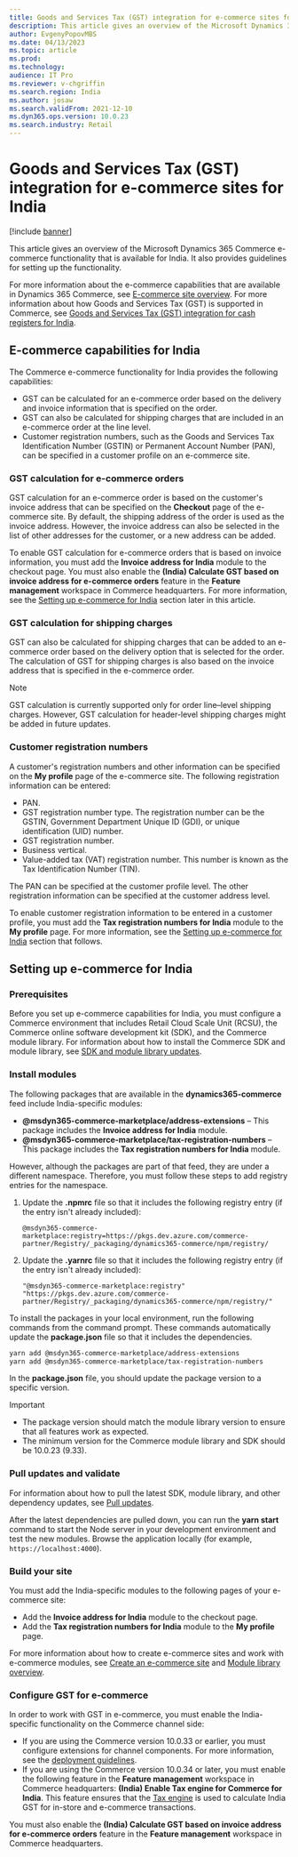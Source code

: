 ```yaml
---
title: Goods and Services Tax (GST) integration for e-commerce sites for India
description: This article gives an overview of the Microsoft Dynamics 365 Commerce e-commerce functionality that is available for India. It also provides guidelines for setting up the functionality.
author: EvgenyPopovMBS
ms.date: 04/13/2023
ms.topic: article
ms.prod: 
ms.technology: 
audience: IT Pro
ms.reviewer: v-chgriffin
ms.search.region: India
ms.author: josaw
ms.search.validFrom: 2021-12-10
ms.dyn365.ops.version: 10.0.23
ms.search.industry: Retail
---
```


# Goods and Services Tax (GST) integration for e-commerce sites for India

[!include [banner](../includes/banner.md)]

This article gives an overview of the Microsoft Dynamics 365 Commerce e-commerce functionality that is available for India. It also provides guidelines for setting up the functionality. 

For more information about the e-commerce capabilities that are available in Dynamics 365 Commerce, see [E-commerce site overview](../online-store-overview.md). For more information about how Goods and Services Tax (GST) is supported in Commerce, see [Goods and Services Tax (GST) integration for cash registers for India](apac-ind-cash-registers.md).

## E-commerce capabilities for India

The Commerce e-commerce functionality for India provides the following capabilities:

- GST can be calculated for an e-commerce order based on the delivery and invoice information that is specified on the order.
- GST can also be calculated for shipping charges that are included in an e-commerce order at the line level.
- Customer registration numbers, such as the Goods and Services Tax Identification Number (GSTIN) or Permanent Account Number (PAN), can be specified in a customer profile on an e-commerce site.

### GST calculation for e-commerce orders

GST calculation for an e-commerce order is based on the customer's invoice address that can be specified on the **Checkout** page of the e-commerce site. By default, the shipping address of the order is used as the invoice address. However, the invoice address can also be selected in the list of other addresses for the customer, or a new address can be added.

To enable GST calculation for e-commerce orders that is based on invoice information, you must add the **Invoice address for India** module to the checkout page. You must also enable the **(India) Calculate GST based on invoice address for e-commerce orders** feature in the **Feature management** workspace in Commerce headquarters. For more information, see the [Setting up e-commerce for India](#setting-up-e-commerce-for-india) section later in this article.

### GST calculation for shipping charges

GST can also be calculated for shipping charges that can be added to an e-commerce order based on the delivery option that is selected for the order. The calculation of GST for shipping charges is also based on the invoice address that is specified in the e-commerce order.

> [!NOTE]
> GST calculation is currently supported only for order line–level shipping charges. However, GST calculation for header-level shipping charges might be added in future updates.

### Customer registration numbers

A customer's registration numbers and other information can be specified on the **My profile** page of the e-commerce site. The following registration information can be entered:

- PAN.
- GST registration number type. The registration number can be the GSTIN, Government Department Unique ID (GDI), or unique identification (UID) number.
- GST registration number.
- Business vertical.
- Value-added tax (VAT) registration number. This number is known as the Tax Identification Number (TIN).

The PAN can be specified at the customer profile level. The other registration information can be specified at the customer address level.

To enable customer registration information to be entered in a customer profile, you must add the **Tax registration numbers for India** module to the **My profile** page. For more information, see the [Setting up e-commerce for India](#setting-up-e-commerce-for-india) section that follows.

## Setting up e-commerce for India

### Prerequisites

Before you set up e-commerce capabilities for India, you must configure a Commerce environment that includes Retail Cloud Scale Unit (RCSU), the Commerce online software development kit (SDK), and the Commerce module library. For information about how to install the Commerce SDK and module library, see [SDK and module library updates](../e-commerce-extensibility/sdk-updates.md).

### Install modules

The following packages that are available in the **dynamics365-commerce** feed include India-specific modules:

- **@msdyn365-commerce-marketplace/address-extensions** – This package includes the **Invoice address for India** module.
- **@msdyn365-commerce-marketplace/tax-registration-numbers** – This package includes the **Tax registration numbers for India** module.

However, although the packages are part of that feed, they are under a different namespace. Therefore, you must follow these steps to add registry entries for the namespace.

1. Update the **.npmrc** file so that it includes the following registry entry (if the entry isn't already included):

    `@msdyn365-commerce-marketplace:registry=https://pkgs.dev.azure.com/commerce-partner/Registry/_packaging/dynamics365-commerce/npm/registry/`

1. Update the **.yarnrc** file so that it includes the following registry entry (if the entry isn't already included):

    `"@msdyn365-commerce-marketplace:registry" "https://pkgs.dev.azure.com/commerce-partner/Registry/_packaging/dynamics365-commerce/npm/registry/"`
	
To install the packages in your local environment, run the following commands from the command prompt. These commands automatically update the **package.json** file so that it includes the dependencies.

```bash
yarn add @msdyn365-commerce-marketplace/address-extensions
yarn add @msdyn365-commerce-marketplace/tax-registration-numbers
```

In the **package.json** file, you should update the package version to a specific version.

> [!IMPORTANT]
> - The package version should match the module library version to ensure that all features work as expected. 
> - The minimum version for the Commerce module library and SDK should be 10.0.23 (9.33). 

### Pull updates and validate

For information about how to pull the latest SDK, module library, and other dependency updates, see [Pull updates](../e-commerce-extensibility/sdk-updates.md#pull-updates).

After the latest dependencies are pulled down, you can run the **yarn start** command to start the Node server in your development environment and test the new modules. Browse the application locally (for example, `https://localhost:4000`).

### Build your site

You must add the India-specific modules to the following pages of your e-commerce site:

- Add the **Invoice address for India** module to the checkout page.
- Add the **Tax registration numbers for India** module to the **My profile** page.

For more information about how to create e-commerce sites and work with e-commerce modules, see [Create an e-commerce site](../create-ecommerce-site.md) and [Module library overview](../starter-kit-overview.md).

### Configure GST for e-commerce

In order to work with GST in e-commerce, you must enable the India-specific functionality on the Commerce channel side:

- If you are using the Commerce version 10.0.33 or earlier, you must configure extensions for channel components. For more information, see the [deployment guidelines](./apac-ind-loc-deployment-guidelines.md).
- If you are using the Commerce version 10.0.34 or later, you must enable the following feature in the **Feature management** workspace in Commerce headquarters: **(India) Enable Tax engine for Commerce for India**. This feature ensures that the [Tax engine](../../finance/general-ledger/tax-engine.md) is used to calculate India GST for in-store and e-commerce transactions.

You must also enable the **(India) Calculate GST based on invoice address for e-commerce orders** feature in the **Feature management** workspace in Commerce headquarters.

